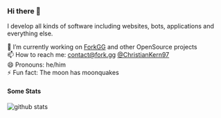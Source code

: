 ### Hi there 👋

I develop all kinds of software including websites, bots, applications and everything else.


🔭 I’m currently working on [ForkGG](https://github.com/ForkGG/fork) and other OpenSource projects  
📫 How to reach me: [contact@fork.gg](mailto:contact@fork.gg) [@ChristianKern97](https://twitter.com/ChristianKern97)  
😄 Pronouns: he/him  
⚡ Fun fact: The moon has moonquakes  

#### Some Stats
<img scr="https://github.com/ChristianKern97/github-stats/blob/master/generated/overview.svg" alt="github stats"/>
